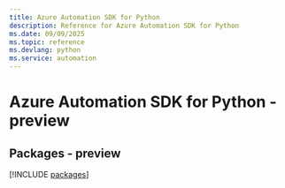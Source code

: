 ```yaml
---
title: Azure Automation SDK for Python
description: Reference for Azure Automation SDK for Python
ms.date: 09/09/2025
ms.topic: reference
ms.devlang: python
ms.service: automation
---
```

# Azure Automation SDK for Python - preview
## Packages - preview
[!INCLUDE [packages](automation-index.md)]